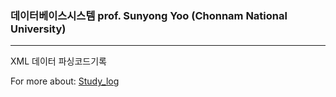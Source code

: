 ### 데이터베이스시스템 prof. Sunyong Yoo (Chonnam National University)
---
XML 데이터 파싱코드기록<br>
   
For more about: <a href="https://xxbean.notion.site/5df152fdd0d247e4b125442d22d14979?pvs=4">Study_log</a>

